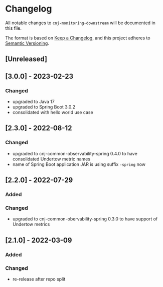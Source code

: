 # Changelog
All notable changes to `cnj-monitoring-downstream` will be documented in this file.

The format is based on [Keep a Changelog](https://keepachangelog.com/en/1.0.0/),
and this project adheres to [Semantic Versioning](https://semver.org/spec/v2.0.0.html).

## [Unreleased]

## [3.0.0] - 2023-02-23
### Changed
- upgraded to Java 17
- upgraded to Spring Boot 3.0.2
- consolidated with hello world use case

## [2.3.0] - 2022-08-12
### Changed
- upgraded to cnj-common-observability-spring 0.4.0 to have consolidated Undertow metric names
- name of Spring Boot application JAR is using suffix `-spring` now

## [2.2.0] - 2022-07-29
### Added
### Changed
- upgraded to cnj-common-obervability-spring 0.3.0 to have support of Undertow metrics

## [2.1.0] - 2022-03-09
### Added
### Changed
- re-release after repo split
